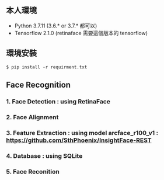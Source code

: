 ## 本人環境
* Python 3.7.11 (3.6.* or 3.7.* 都可以)
* Tensorflow 2.1.0 (retinaface 需要這個版本的 tensorflow)
## 環境安裝
```
$ pip install -r requirment.txt
```
## Face Recognition
### 1. Face Detection : using RetinaFace
### 2. Face Alignment
### 3. Feature Extraction : using model arcface_r100_v1 : https://github.com/SthPhoenix/InsightFace-REST
### 4. Database : using SQLite
### 5. Face Reconition
